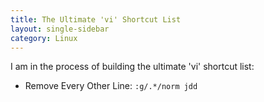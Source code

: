 ```yaml
---
title: The Ultimate 'vi' Shortcut List
layout: single-sidebar
category: Linux
---
```


I am in the process of building the ultimate 'vi' shortcut list:

<ul>
<li>Remove Every Other Line:
<code>:g/.*/norm jdd</code></li>
</ul>